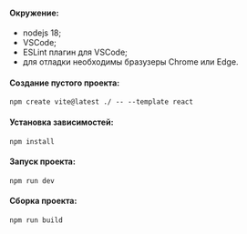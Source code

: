#### Окружение:
- nodejs 18;
- VSCode;
- ESLint плагин для VSCode;
- для отладки необходимы бразузеры Chrome или Edge.

#### Создание пустого проекта:

```commandline
npm create vite@latest ./ -- --template react 
```

#### Установка зависимостей:

```commandline
npm install
```

#### Запуск проекта:

```commandline
npm run dev
```

#### Сборка проекта:

```commandline
npm run build
```